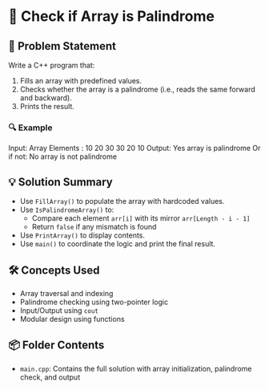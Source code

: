 # 🔁 Check if Array is Palindrome

## 🧩 Problem Statement
Write a C++ program that:
1. Fills an array with predefined values.
2. Checks whether the array is a palindrome (i.e., reads the same forward and backward).
3. Prints the result.

### 🔍 Example
Input:
Array Elements : 10 20 30 30 20 10
Output:
Yes array is palindrome
Or if not:
No array is not palindrome

## 💡 Solution Summary
- Use `FillArray()` to populate the array with hardcoded values.
- Use `IsPalindromeArray()` to:
  - Compare each element `arr[i]` with its mirror `arr[Length - i - 1]`
  - Return `false` if any mismatch is found
- Use `PrintArray()` to display contents.
- Use `main()` to coordinate the logic and print the final result.

## 🛠️ Concepts Used
- Array traversal and indexing
- Palindrome checking using two-pointer logic
- Input/Output using `cout`
- Modular design using functions

## 📦 Folder Contents
- `main.cpp`: Contains the full solution with array initialization, palindrome check, and output
